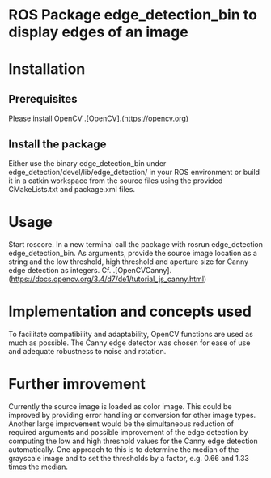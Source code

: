 # ROS Package edge_detection_bin to display edges of an image

# Installation
## Prerequisites
Please install OpenCV .[OpenCV].(https://opencv.org)

## Install the package
Either use the binary edge_detection_bin under edge_detection/devel/lib/edge_detection/ in your ROS environment or build it in a catkin workspace from the source files using the provided CMakeLists.txt and package.xml files.

# Usage
Start roscore. In a new terminal call the package with rosrun edge_detection edge_detection_bin. As arguments, provide the source image location as a string and the low threshold, high threshold and aperture size for Canny edge detection as integers. Cf. .[OpenCVCanny].(https://docs.opencv.org/3.4/d7/de1/tutorial_js_canny.html)

# Implementation and concepts used
To facilitate compatibility and adaptability, OpenCV functions are used as much as possible.
The Canny edge detector was chosen for ease of use and adequate robustness to noise and rotation.

# Further imrovement
Currently the source image is loaded as color image. This could be improved by providing error handling or conversion for other image types.
Another large improvement would be the simultaneous reduction of required arguments and possible improvement of the edge detection by computing the low and high threshold values for the Canny edge detection automatically. One approach to this is to determine the median of the grayscale image and to set the thresholds by a factor, e.g. 0.66 and 1.33 times the median.
